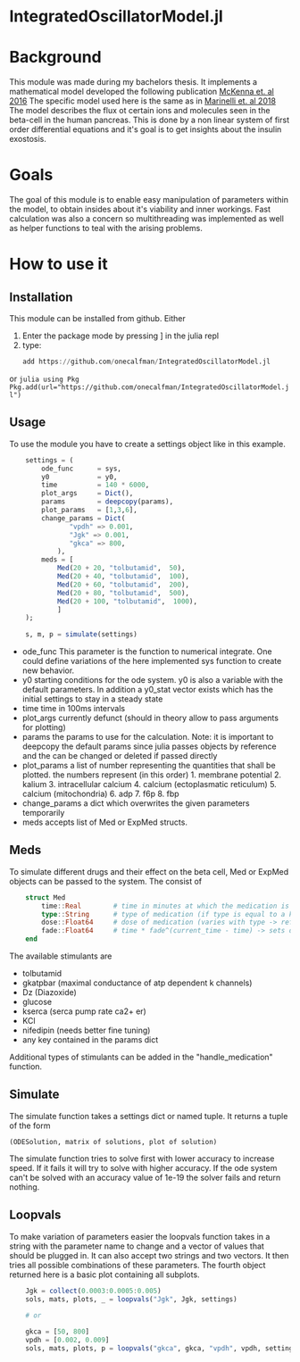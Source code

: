 # IntegratedOscillatorModel.jl
# Background
This module was made during my bachelors thesis. It implements a mathematical model developed 
the following publication [McKenna et. al 2016](https://doi.org/10.1016/j.bpj.2015.11.3526)
The specific model used here is the same as in [Marinelli et. al 2018](https://doi.org/10.1016/j.jtbi.2018.06.017)
The model describes the flux ot certain ions and molecules seen in the beta-cell in the human
pancreas. This is done by a non linear system of first order differential equations and it's
goal is to get insights about the insulin exostosis.

# Goals
The goal of this module is to enable easy manipulation of parameters within the model,
to obtain insides about it's viability and inner workings.
Fast calculation was also a concern so multithreading was implemented as well as
helper functions to teal with the arising problems.

# How to use it
## Installation
This module can be installed from github.
Either
1. Enter the package mode by pressing ] in the julia repl
2. type:
    ```julia
    add https://github.com/onecalfman/IntegratedOscillatorModel.jl
    ```
or
    ```julia
    using Pkg
    Pkg.add(url="https://github.com/onecalfman/IntegratedOscillatorModel.jl")
    ```
    
## Usage

To use the module you have to create a settings object like in this example.
```julia
    settings = (
        ode_func      = sys,
        y0            = y0,
        time          = 140 * 6000,
        plot_args     = Dict(),
        params        = deepcopy(params),
        plot_params   = [1,3,6],
        change_params = Dict(
               "vpdh" => 0.001,
               "Jgk" => 0.001,
               "gkca" => 800,
            ),
        meds = [
            Med(20 + 20, "tolbutamid",  50),
            Med(20 + 40, "tolbutamid",  100),
            Med(20 + 60, "tolbutamid",  200),
            Med(20 + 80, "tolbutamid",  500),
            Med(20 + 100, "tolbutamid",  1000),
            ]
    );
    
    s, m, p = simulate(settings)
```

- ode_func
    This parameter is the function to numerical integrate.
    One could define variations of the here implemented sys function to create new behavior.
- y0
    starting conditions for the ode system.
    y0 is also a variable with the default parameters.
    In addition a y0_stat vector exists which has the initial settings to stay in a steady state
- time
    time in 100ms intervals
- plot_args
    currently defunct (should in theory allow to pass arguments for plotting)
- params
    the params to use for the calculation.
    Note: it is important to deepcopy the default params since julia passes objects by reference
    and the can be changed or deleted if passed directly
- plot_params
        a list of number representing the quantities that shall be plotted.
        the numbers represent (in this order)
        1. membrane potential
        2. kalium
        3. intracellular calcium
        4. calcium (ectoplasmatic reticulum)
        5. calcium (mitochondria)
        6. adp
        7. f6p
        8. fbp
- change_params
    a dict which overwrites the given parameters temporarily
- meds
    accepts list of Med or ExpMed structs.
    
## Meds
To simulate different drugs and their effect on the beta cell, Med or ExpMed objects can be passed to the system.
The consist of

```julia
    struct Med            
        time::Real        # time in minutes at which the medication is added
        type::String      # type of medication (if type is equal to a key in the params dict that value will be changed to the value of dose)
        dose::Float64     # dose of medication (varies with type -> refer to handle_medication function) 
        fade::Float64     # time * fade^(current_time - time) -> sets decline (fade only exists on ExpMed)
    end
```

The available stimulants are
- tolbutamid
- gkatpbar (maximal conductance of atp dependent k channels)
- Dz (Diazoxide)
- glucose
- kserca (serca pump rate ca2+ er)
- KCl
- nifedipin (needs better fine tuning)
- any key contained in the params dict

Additional types of stimulants can be added in the "handle_medication" function.

## Simulate
The simulate function takes a settings dict or named tuple.
It returns a tuple of the form

    (ODESolution, matrix of solutions, plot of solution)
    
The simulate function tries to solve first with lower accuracy to increase speed.
If it fails it will try to solve with higher accuracy.
If the ode system can't be solved with an accuracy value of 1e-19
the solver fails and return nothing.

## Loopvals
To make variation of parameters easier the loopvals function takes in a string with the parameter
name to change and a vector of values that should be plugged in.
It can also accept two strings and two vectors. It then tries all possible combinations of these parameters.
The fourth object returned here is a basic plot containing all subplots.

```julia
    Jgk = collect(0.0003:0.0005:0.005)
    sols, mats, plots, _ = loopvals("Jgk", Jgk, settings)
    
    # or

    gkca = [50, 800]
    vpdh = [0.002, 0.009]
    sols, mats, plots, p = loopvals("gkca", gkca, "vpdh", vpdh, settings)
```
